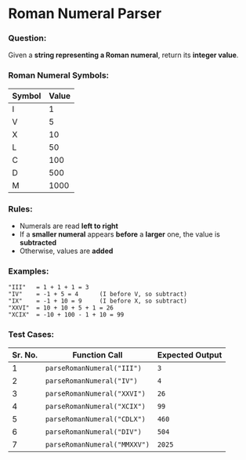 # Roman Numeral Parser

### Question:
Given a **string representing a Roman numeral**, return its **integer value**.

### Roman Numeral Symbols:
| Symbol | Value |
| ------ | ----- |
| I      | 1     |
| V      | 5     |
| X      | 10    |
| L      | 50    |
| C      | 100   |
| D      | 500   |
| M      | 1000  |

### Rules:
- Numerals are read **left to right**
- If a **smaller numeral** appears **before** a **larger** one, the value is **subtracted**
- Otherwise, values are **added**

### Examples:
```
"III"   = 1 + 1 + 1 = 3
"IV"    = -1 + 5 = 4      (I before V, so subtract)
"IX"    = -1 + 10 = 9     (I before X, so subtract)
"XXVI"  = 10 + 10 + 5 + 1 = 26
"XCIX"  = -10 + 100 - 1 + 10 = 99
```

### Test Cases:
| **Sr. No.** | **Function Call**            | **Expected Output** |
| ----------- | ---------------------------- | ------------------- |
| 1           | `parseRomanNumeral("III")`   | `3`                 |
| 2           | `parseRomanNumeral("IV")`    | `4`                 |
| 3           | `parseRomanNumeral("XXVI")`  | `26`                |
| 4           | `parseRomanNumeral("XCIX")`  | `99`                |
| 5           | `parseRomanNumeral("CDLX")`  | `460`               |
| 6           | `parseRomanNumeral("DIV")`   | `504`               |
| 7           | `parseRomanNumeral("MMXXV")` | `2025`              |
